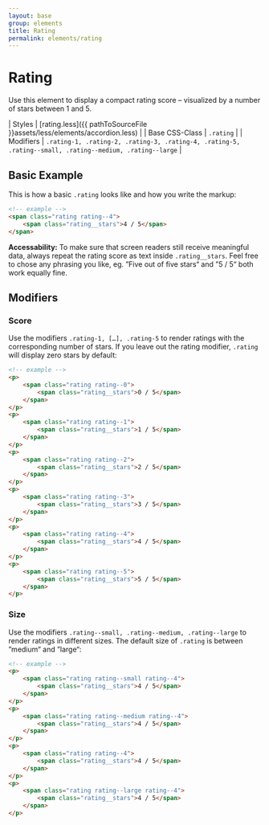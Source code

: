 ```yaml
---
layout: base
group: elements
title: Rating
permalink: elements/rating
---
```


# Rating

<p class="intro">Use this element to display a compact rating score – visualized by a number of stars between 1 and 5.</p>

| Styles         | [rating.less]({{ pathToSourceFile }}assets/less/elements/accordion.less)                                 |
| Base CSS-Class | `.rating`                                                                                                |
| Modifiers      | `.rating-1, .rating-2, .rating-3, .rating-4, .rating-5, .rating--small, .rating--medium, .rating--large` |

## Basic Example

This is how a basic `.rating` looks like and how you write the markup:

```html
<!-- example -->
<span class="rating rating--4">
    <span class="rating__stars">4 / 5</span>
</span>
```

<p class="hint hint--negative"><b>Accessability:</b> To make sure that screen readers still receive meaningful data, always repeat the rating score as text inside <code>.rating__stars</code>. Feel free to chose any phrasing you like, eg. ”Five out of five stars“ and ”5 / 5“ both work equally fine.</p>

## Modifiers

### Score

Use the modifiers `.rating-1, […], .rating-5` to render ratings with the corresponding number of stars. If you leave out the rating modifier, `.rating` will display zero stars by default:

```html
<!-- example -->
<p>
    <span class="rating rating--0">
        <span class="rating__stars">0 / 5</span>
    </span>
</p>
<p>
    <span class="rating rating--1">
        <span class="rating__stars">1 / 5</span>
    </span>
</p>
<p>
    <span class="rating rating--2">
        <span class="rating__stars">2 / 5</span>
    </span>
</p>
<p>
    <span class="rating rating--3">
        <span class="rating__stars">3 / 5</span>
    </span>
</p>
<p>
    <span class="rating rating--4">
        <span class="rating__stars">4 / 5</span>
    </span>
</p>
<p>
    <span class="rating rating--5">
        <span class="rating__stars">5 / 5</span>
    </span>
</p>
```

### Size

Use the modifiers `.rating--small, .rating--medium, .rating--large` to render ratings in different sizes. The default size of `.rating` is between ”medium“ and ”large“:

```html
<!-- example -->
<p>
    <span class="rating rating--small rating--4">
        <span class="rating__stars">4 / 5</span>
    </span>
</p>
<p>
    <span class="rating rating--medium rating--4">
        <span class="rating__stars">4 / 5</span>
    </span>
</p>
<p>
    <span class="rating rating--4">
        <span class="rating__stars">4 / 5</span>
    </span>
</p>
<p>
    <span class="rating rating--large rating--4">
        <span class="rating__stars">4 / 5</span>
    </span>
</p>
```
